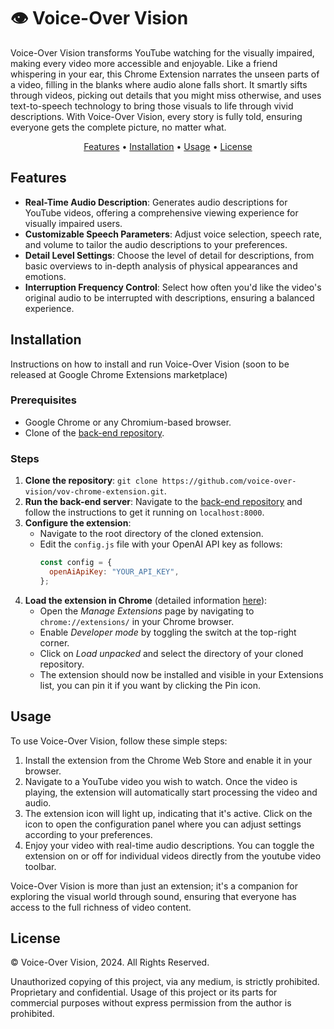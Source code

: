 # 👁️ Voice-Over Vision

Voice-Over Vision transforms YouTube watching for the visually impaired, making every video more accessible and enjoyable. Like a friend whispering in your ear, this Chrome Extension narrates the unseen parts of a video, filling in the blanks where audio alone falls short. It smartly sifts through videos, picking out details that you might miss otherwise, and uses text-to-speech technology to bring those visuals to life through vivid descriptions. With Voice-Over Vision, every story is fully told, ensuring everyone gets the complete picture, no matter what.

<p align="center">
 <a href="#features">Features</a> •
 <a href="#installation">Installation</a> •
 <a href="#usage">Usage</a> • 
 <a href="#license">License</a>
</p>

## Features

- **Real-Time Audio Description**: Generates audio descriptions for YouTube videos, offering a comprehensive viewing experience for visually impaired users.
- **Customizable Speech Parameters**: Adjust voice selection, speech rate, and volume to tailor the audio descriptions to your preferences.
- **Detail Level Settings**: Choose the level of detail for descriptions, from basic overviews to in-depth analysis of physical appearances and emotions.
- **Interruption Frequency Control**: Select how often you'd like the video's original audio to be interrupted with descriptions, ensuring a balanced experience.

## Installation

Instructions on how to install and run Voice-Over Vision (soon to be released at Google Chrome Extensions marketplace)

### Prerequisites

- Google Chrome or any Chromium-based browser.
- Clone of the [back-end repository](https://github.com/guilherme-francisco/winter_hackaton_backend).

### Steps

1. **Clone the repository**: `git clone https://github.com/voice-over-vision/vov-chrome-extension.git`.
2. **Run the back-end server**: Navigate to the [back-end repository](https://github.com/guilherme-francisco/winter_hackaton_backend) and follow the instructions to get it running on `localhost:8000`.
3. **Configure the extension**:
   - Navigate to the root directory of the cloned extension.
   - Edit the `config.js` file with your OpenAI API key as follows:
     ```javascript
     const config = {
       openAiApiKey: "YOUR_API_KEY",
     };
     ```
4. **Load the extension in Chrome** (detailed information [here](https://developer.chrome.com/docs/extensions/get-started/tutorial/hello-world#load-unpacked)):
   - Open the _Manage Extensions_ page by navigating to `chrome://extensions/` in your Chrome browser.
   - Enable _Developer mode_ by toggling the switch at the top-right corner.
   - Click on _Load unpacked_ and select the directory of your cloned repository.
   - The extension should now be installed and visible in your Extensions list, you can pin it if you want by clicking the Pin icon.

## Usage

To use Voice-Over Vision, follow these simple steps:

1. Install the extension from the Chrome Web Store and enable it in your browser.
2. Navigate to a YouTube video you wish to watch. Once the video is playing, the extension will automatically start processing the video and audio.
3. The extension icon will light up, indicating that it's active. Click on the icon to open the configuration panel where you can adjust settings according to your preferences.
4. Enjoy your video with real-time audio descriptions. You can toggle the extension on or off for individual videos directly from the youtube video toolbar.

Voice-Over Vision is more than just an extension; it's a companion for exploring the visual world through sound, ensuring that everyone has access to the full richness of video content.

## License

© Voice-Over Vision, 2024. All Rights Reserved.

Unauthorized copying of this project, via any medium, is strictly prohibited. Proprietary and confidential. Usage of this project or its parts for commercial purposes without express permission from the author is prohibited.
